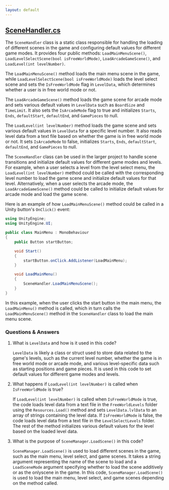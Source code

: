 ```yaml
---
layout: default
---
```


## [SceneHandler.cs](https://github.com/corovcam/pipe-world/blob/main/Assets/Scripts/StaticClasses/SceneHandler.cs)

The `SceneHandler` class is a static class responsible for handling the loading of different scenes in the game and configuring default values for different game modes. It provides four public methods: `LoadMainMenuScene()`, `LoadLevelSelectScene(bool isFreeWorldMode)`, `LoadArcadeGameScene()`, and `LoadLevel(int levelNumber)`.

The `LoadMainMenuScene()` method loads the main menu scene in the game, while `LoadLevelSelectScene(bool isFreeWorldMode)` loads the level select scene and sets the `IsFreeWorldMode` flag in `LevelData`, which determines whether a user is in free world mode or not. 

The `LoadArcadeGameScene()` method loads the game scene for arcade mode and sets various default values in `LevelData` such as `BoardSize` and `TimeLimit`. It also sets the `IsArcadeMode` flag to true and initializes `Starts`, `Ends`, `defaultStart`, `defaultEnd`, and `GamePieces` to null. 

The `LoadLevel(int levelNumber)` method loads the game scene and sets various default values in `LevelData` for a specific level number. It also reads level data from a text file based on whether the game is in free world mode or not. It sets `IsArcadeMode` to false, initializes `Starts`, `Ends`, `defaultStart`, `defaultEnd`, and `GamePieces` to null.

The `SceneHandler` class can be used in the larger project to handle scene transitions and initialize default values for different game modes and levels. For example, when a user selects a level from the level select menu, the `LoadLevel(int levelNumber)` method could be called with the corresponding level number to load the game scene and initialize default values for that level. Alternatively, when a user selects the arcade mode, the `LoadArcadeGameScene()` method could be called to initialize default values for arcade mode and load the game scene.

Here is an example of how `LoadMainMenuScene()` method could be called in a Unity button's `OnClick()` event:

```csharp
using UnityEngine;
using UnityEngine.UI;

public class MainMenu : MonoBehaviour
{
    public Button startButton;

    void Start()
    {
        startButton.onClick.AddListener(LoadMainMenu);
    }

    void LoadMainMenu()
    {
        SceneHandler.LoadMainMenuScene();
    }
}
```

In this example, when the user clicks the start button in the main menu, the `LoadMainMenu()` method is called, which in turn calls the `LoadMainMenuScene()` method in the `SceneHandler` class to load the main menu scene.

### Questions & Answers

1. What is `LevelData` and how is it used in this code?

   `LevelData` is likely a class or struct used to store data related to the game's levels, such as the current level number, whether the game is in free world mode or arcade mode, and various level-specific data such as starting positions and game pieces. It is used in this code to set default values for different game modes and levels.

2. What happens if `LoadLevel(int levelNumber)` is called when `IsFreeWorldMode` is true?

   If `LoadLevel(int levelNumber)` is called when `IsFreeWorldMode` is true, the code loads level data from a text file in the `FreeWorldLevels` folder using the `Resources.Load()` method and sets `LevelData.lvlData` to an array of strings containing the level data. If `IsFreeWorldMode` is false, the code loads level data from a text file in the `LevelSelectLevels` folder. The rest of the method initializes various default values for the level based on the loaded level data.

3. What is the purpose of `SceneManager.LoadScene()` in this code?

   `SceneManager.LoadScene()` is used to load different scenes in the game, such as the main menu, level select, and game scenes. It takes a string argument representing the name of the scene to load and a `LoadSceneMode` argument specifying whether to load the scene additively or as the onlyscene in the game. In this code, `SceneManager.LoadScene()` is used to load the main menu, level select, and game scenes depending on the method called.
